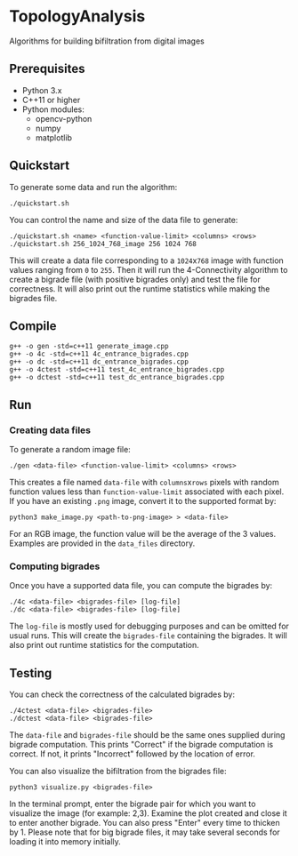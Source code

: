 # TopologyAnalysis

Algorithms for building bifiltration from digital images

## Prerequisites
* Python 3.x
* C++11 or higher
* Python modules:
	* opencv-python
	* numpy
	* matplotlib

## Quickstart

To generate some data and run the algorithm:
```
./quickstart.sh
```
You can control the name and size of the data file to generate:
```
./quickstart.sh <name> <function-value-limit> <columns> <rows>
./quickstart.sh 256_1024_768_image 256 1024 768
```
This will create a data file corresponding to a `1024`x`768` image with function values ranging from `0` to `255`.
Then it will run the 4-Connectivity algorithm to create a bigrade file (with positive bigrades only) and test the file for correctness.
It will also print out the runtime statistics while making the bigrades file.

## Compile

```
g++ -o gen -std=c++11 generate_image.cpp
g++ -o 4c -std=c++11 4c_entrance_bigrades.cpp
g++ -o dc -std=c++11 dc_entrance_bigrades.cpp
g++ -o 4ctest -std=c++11 test_4c_entrance_bigrades.cpp
g++ -o dctest -std=c++11 test_dc_entrance_bigrades.cpp
```

## Run

### Creating data files

To generate a random image file:
```
./gen <data-file> <function-value-limit> <columns> <rows>
```
This creates a file named `data-file` with `columns`x`rows` pixels with random function values less than `function-value-limit` associated with each pixel.
If you have an existing `.png` image, convert it to the supported format by:
```
python3 make_image.py <path-to-png-image> > <data-file>
```
For an RGB image, the function value will be the average of the 3 values.
Examples are provided in the `data_files` directory.

### Computing bigrades

Once you have a supported data file, you can compute the bigrades by:
```
./4c <data-file> <bigrades-file> [log-file]
./dc <data-file> <bigrades-file> [log-file]
```
The `log-file` is mostly used for debugging purposes and can be omitted for usual runs.
This will create the `bigrades-file` containing the bigrades.
It will also print out runtime statistics for the computation.

## Testing

You can check the correctness of the calculated bigrades by:
```
./4ctest <data-file> <bigrades-file>
./dctest <data-file> <bigrades-file>
```
The `data-file` and `bigrades-file` should be the same ones supplied during bigrade computation.
This prints "Correct" if the bigrade computation is correct.
If not, it prints "Incorrect" followed by the location of error.

You can also visualize the bifiltration from the bigrades file:
```
python3 visualize.py <bigrades-file>
```
In the terminal prompt, enter the bigrade pair for which you want to visualize the image (for example: 2,3).
Examine the plot created and close it to enter another bigrade.
You can also press "Enter" every time to thicken by 1.
Please note that for big bigrade files, it may take several seconds for loading it into memory initially.
